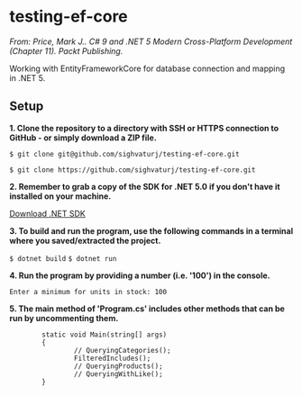 # testing-ef-core
*From: Price, Mark J.. C# 9 and .NET 5 Modern Cross-Platform Development (Chapter 11). Packt Publishing.*

Working with EntityFrameworkCore for database connection and mapping in .NET 5.

## Setup

**1. Clone the repository to a directory with SSH or HTTPS connection to GitHub - or simply download a ZIP file.**

`$ git clone git@github.com/sighvaturj/testing-ef-core.git`

`$ git clone https://github.com/sighvaturj/testing-ef-core.git`

**2. Remember to grab a copy of the SDK for .NET 5.0 if you don't have it installed on your machine.**

[Download .NET SDK](https://dotnet.microsoft.com/download)

**3. To build and run the program, use the following commands in a terminal where you saved/extracted the project.**

`$ dotnet build`
`$ dotnet run`

**4. Run the program by providing a number (i.e. '100') in the console.**

```Enter a minimum for units in stock: 100```

**5. The main method of 'Program.cs' includes other methods that can be run by uncommenting them.**

```
        static void Main(string[] args)
        {
                // QueryingCategories();
                FilteredIncludes();
                // QueryingProducts();
                // QueryingWithLike();
        }
```
